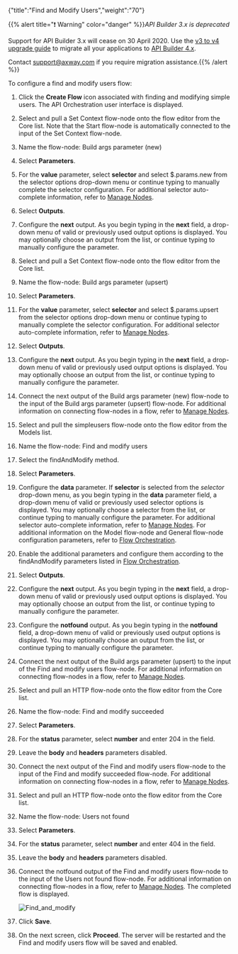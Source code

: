 {"title":"Find and Modify Users","weight":"70"}

{{% alert title="❗️ Warning" color="danger" %}}*API Builder 3.x is deprecated*

Support for API Builder 3.x will cease on 30 April 2020. Use the [v3 to v4 upgrade guide](https://docs.axway.com/bundle/API_Builder_4x_allOS_en/page/api_builder_v3_to_v4_upgrade_guide.html) to migrate all your applications to [API Builder 4.x](https://docs.axway.com/bundle/API_Builder_4x_allOS_en/page/api_builder_getting_started_guide.html).

Contact [support@axway.com](mailto:support@axway.com) if you require migration assistance.{{% /alert %}}

To configure a find and modify users flow:

1. Click the **Create Flow** icon associated with finding and modifying simple users.
    The API Orchestration user interface is displayed.

2. Select and pull a Set Context flow-node onto the flow editor from the Core list. Note that the Start flow-node is automatically connected to the input of the Set Context flow-node.

3. Name the flow-node: Build args parameter (new)

4. Select **Parameters**.

5. For the **value** parameter, select **selector** and select $.params.new from the selector options drop-down menu or continue typing to manually complete the selector configuration. For additional selector auto-complete information, refer to [Manage Nodes](/docs/appc/Axway_API_Builder/API_Builder/API_Builder_Developer_Guide/API_Builder_Flows/Manage_Nodes/).

6. Select **Outputs**.

7. Configure the **next** output. As you begin typing in the **next** field, a drop-down menu of valid or previously used output options is displayed. You may optionally choose an output from the list, or continue typing to manually configure the parameter.

8. Select and pull a Set Context flow-node onto the flow editor from the Core list.

9. Name the flow-node: Build args parameter (upsert)

10. Select **Parameters**.

11. For the **value** parameter, select **selector** and select $.params.upsert from the selector options drop-down menu or continue typing to manually complete the selector configuration. For additional selector auto-complete information, refer to [Manage Nodes](/docs/appc/Axway_API_Builder/API_Builder/API_Builder_Developer_Guide/API_Builder_Flows/Manage_Nodes/).

12. Select **Outputs**.

13. Configure the **next** output. As you begin typing in the **next** field, a drop-down menu of valid or previously used output options is displayed. You may optionally choose an output from the list, or continue typing to manually configure the parameter.

14. Connect the next output of the Build args parameter (new) flow-node to the input of the Build args parameter (upsert) flow-node. For additional information on connecting flow-nodes in a flow, refer to [Manage Nodes](/docs/appc/Axway_API_Builder/API_Builder/API_Builder_Developer_Guide/API_Builder_Flows/Manage_Nodes/).

15. Select and pull the simpleusers flow-node onto the flow editor from the Models list.

16. Name the flow-node: Find and modify users

17. Select the findAndModify method.

18. Select **Parameters**.

19. Configure the **data** parameter. If **selector** is selected from the _selector_ drop-down menu, as you begin typing in the **data** parameter field, a drop-down menu of valid or previously used selector options is displayed. You may optionally choose a selector from the list, or continue typing to manually configure the parameter. For additional selector auto-complete information, refer to [Manage Nodes](/docs/appc/Axway_API_Builder/API_Builder/API_Builder_Developer_Guide/API_Builder_Flows/Manage_Nodes/). For additional information on the Model flow-node and General flow-node configuration parameters, refer to [Flow Orchestration](/docs/appc/Axway_API_Builder/API_Builder/API_Builder_Developer_Guide/API_Builder_Flows/Flow_Orchestration/).

20. Enable the additional parameters and configure them according to the findAndModify parameters listed in [Flow Orchestration](/docs/appc/Axway_API_Builder/API_Builder/API_Builder_Developer_Guide/API_Builder_Flows/Flow_Orchestration/).

21. Select **Outputs**.

22. Configure the **next** output. As you begin typing in the **next** field, a drop-down menu of valid or previously used output options is displayed. You may optionally choose an output from the list, or continue typing to manually configure the parameter.

23. Configure the **notfound** output. As you begin typing in the **notfound** field, a drop-down menu of valid or previously used output options is displayed. You may optionally choose an output from the list, or continue typing to manually configure the parameter.

24. Connect the next output of the Build args parameter (upsert) to the input of the Find and modify users flow-node. For additional information on connecting flow-nodes in a flow, refer to [Manage Nodes](/docs/appc/Axway_API_Builder/API_Builder/API_Builder_Developer_Guide/API_Builder_Flows/Manage_Nodes/).

25. Select and pull an HTTP flow-node onto the flow editor from the Core list.

26. Name the flow-node: Find and modify succeeded

27. Select **Parameters**.

28. For the **status** parameter, select **number** and enter 204 in the field.

29. Leave the **body** and **headers** parameters disabled.

30. Connect the next output of the Find and modify users flow-node to the input of the Find and modify succeeded flow-node. For additional information on connecting flow-nodes in a flow, refer to [Manage Nodes](/docs/appc/Axway_API_Builder/API_Builder/API_Builder_Developer_Guide/API_Builder_Flows/Manage_Nodes/).

31. Select and pull an HTTP flow-node onto the flow editor from the Core list.

32. Name the flow-node: Users not found

33. Select **Parameters**.

34. For the **status** parameter, select **number** and enter 404 in the field.

35. Leave the **body** and **headers** parameters disabled.

36. Connect the notfound output of the Find and modify users flow-node to the input of the Users not found flow-node. For additional information on connecting flow-nodes in a flow, refer to [Manage Nodes](/docs/appc/Axway_API_Builder/API_Builder/API_Builder_Developer_Guide/API_Builder_Flows/Manage_Nodes/). The completed flow is displayed.

    ![Find_and_modify](/Images/appc/download/attachments/52298572/Find_and_modify.png)
37. Click **Save**.

38. On the next screen, click **Proceed**. The server will be restarted and the Find and modify users flow will be saved and enabled.
